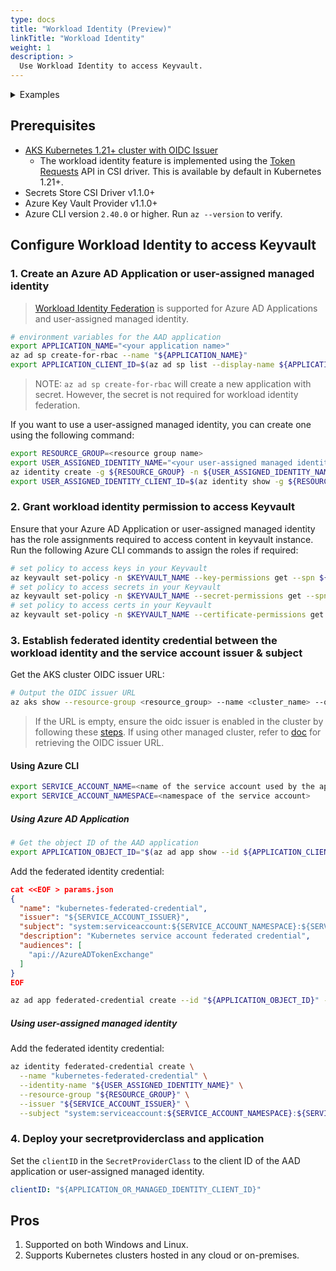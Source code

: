 ```yaml
---
type: docs
title: "Workload Identity (Preview)"
linkTitle: "Workload Identity"
weight: 1
description: >
  Use Workload Identity to access Keyvault.
---
```


<details>
<summary>Examples</summary>

- `SecretProviderClass`
```yaml
# This is a SecretProviderClass example using workload identity to access Key Vault
apiVersion: secrets-store.csi.x-k8s.io/v1
kind: SecretProviderClass
metadata:
  name: azure-kvname-wi
spec:
  provider: azure
  parameters:
    usePodIdentity: "false"         # set to true for pod identity access mode
    clientID: "<client id of the Azure AD Application or user-assigned managed identity to use for workload identity>"
    keyvaultName: "kvname"
    cloudName: ""                   # [OPTIONAL for Azure] if not provided, azure environment will default to AzurePublicCloud
    objects:  |
      array:
        - |
          objectName: secret1
          objectType: secret        # object types: secret, key or cert
          objectVersion: ""         # [OPTIONAL] object versions, default to latest if empty
        - |
          objectName: key1
          objectType: key
          objectVersion: ""
    tenantId: "tid"                    # the tenant ID of the KeyVault  
```

- `Pod` yaml
```yaml
# This is a sample pod definition for using SecretProviderClass and workload identity to access Key Vault
kind: Pod
apiVersion: v1
metadata:
  name: busybox-secrets-store-inline-wi
spec:
  containers:
    - name: busybox
      image: k8s.gcr.io/e2e-test-images/busybox:1.29
      command:
        - "/bin/sleep"
        - "10000"
      volumeMounts:
      - name: secrets-store01-inline
        mountPath: "/mnt/secrets-store"
        readOnly: true
  volumes:
    - name: secrets-store01-inline
      csi:
        driver: secrets-store.csi.k8s.io
        readOnly: true
        volumeAttributes:
          secretProviderClass: "azure-kvname-wi"
```
</details>

## Prerequisites

- [AKS Kubernetes 1.21+ cluster with OIDC Issuer](https://learn.microsoft.com/en-us/azure/aks/cluster-configuration#oidc-issuer)
  - The workload identity feature is implemented using the [Token Requests](https://kubernetes-csi.github.io/docs/token-requests.html) API in CSI driver. This is available by default in Kubernetes 1.21+.
- Secrets Store CSI Driver v1.1.0+
- Azure Key Vault Provider v1.1.0+
- Azure CLI version `2.40.0` or higher. Run `az --version` to verify.

## Configure Workload Identity to access Keyvault

### 1. Create an Azure AD Application or user-assigned managed identity

> [Workload Identity Federation](https://docs.microsoft.com/en-us/azure/active-directory/develop/workload-identity-federation) is supported for Azure AD Applications and user-assigned managed identity.

```bash
# environment variables for the AAD application
export APPLICATION_NAME="<your application name>"
az ad sp create-for-rbac --name "${APPLICATION_NAME}"
export APPLICATION_CLIENT_ID=$(az ad sp list --display-name ${APPLICATION_NAME} --query '[0].appId' -otsv)
```

> NOTE: `az ad sp create-for-rbac` will create a new application with secret. However, the secret is not required for workload identity federation.

If you want to use a user-assigned managed identity, you can create one using the following command:

```bash
export RESOURCE_GROUP=<resource group name>
export USER_ASSIGNED_IDENTITY_NAME="<your user-assigned managed identity name>"
az identity create -g ${RESOURCE_GROUP} -n ${USER_ASSIGNED_IDENTITY_NAME}
export USER_ASSIGNED_IDENTITY_CLIENT_ID=$(az identity show -g ${RESOURCE_GROUP} -n ${USER_ASSIGNED_IDENTITY_NAME} --query clientId -otsv)
```

### 2. Grant workload identity permission to access Keyvault

 Ensure that your Azure AD Application or user-assigned managed identity has the role assignments required to access content in keyvault instance. Run the following Azure CLI commands to assign the roles if required:

 ```bash
 # set policy to access keys in your Keyvault
 az keyvault set-policy -n $KEYVAULT_NAME --key-permissions get --spn ${APPLICATION_CLIENT_ID:-$USER_ASSIGNED_IDENTITY_CLIENT_ID}
 # set policy to access secrets in your Keyvault
 az keyvault set-policy -n $KEYVAULT_NAME --secret-permissions get --spn ${APPLICATION_CLIENT_ID:-$USER_ASSIGNED_IDENTITY_CLIENT_ID}
 # set policy to access certs in your Keyvault
 az keyvault set-policy -n $KEYVAULT_NAME --certificate-permissions get --spn ${APPLICATION_CLIENT_ID:-$USER_ASSIGNED_IDENTITY_CLIENT_ID}
 ```

### 3. Establish federated identity credential between the workload identity and the service account issuer & subject

Get the AKS cluster OIDC issuer URL:

```bash
# Output the OIDC issuer URL
az aks show --resource-group <resource_group> --name <cluster_name> --query "oidcIssuerProfile.issuerUrl" -otsv
```

> If the URL is empty, ensure the oidc issuer is enabled in the cluster by following these [steps](https://learn.microsoft.com/en-us/azure/aks/cluster-configuration#oidc-issuer).
> If using other managed cluster, refer to [doc](https://azure.github.io/azure-workload-identity/docs/installation/managed-clusters.html) for retrieving the OIDC issuer URL.

#### Using Azure CLI

```bash
export SERVICE_ACCOUNT_NAME=<name of the service account used by the application pod (pod requesting the volume mount)>
export SERVICE_ACCOUNT_NAMESPACE=<namespace of the service account>
```

##### Using Azure AD Application

```bash
# Get the object ID of the AAD application
export APPLICATION_OBJECT_ID="$(az ad app show --id ${APPLICATION_CLIENT_ID} --query id -otsv)"
```

Add the federated identity credential:

```json
cat <<EOF > params.json
{
  "name": "kubernetes-federated-credential",
  "issuer": "${SERVICE_ACCOUNT_ISSUER}",
  "subject": "system:serviceaccount:${SERVICE_ACCOUNT_NAMESPACE}:${SERVICE_ACCOUNT_NAME}",
  "description": "Kubernetes service account federated credential",
  "audiences": [
    "api://AzureADTokenExchange"
  ]
}
EOF
```

```bash
az ad app federated-credential create --id "${APPLICATION_OBJECT_ID}" --parameters @params.json
```

##### Using user-assigned managed identity

Add the federated identity credential:

```bash
az identity federated-credential create \
  --name "kubernetes-federated-credential" \
  --identity-name "${USER_ASSIGNED_IDENTITY_NAME}" \
  --resource-group "${RESOURCE_GROUP}" \
  --issuer "${SERVICE_ACCOUNT_ISSUER}" \
  --subject "system:serviceaccount:${SERVICE_ACCOUNT_NAMESPACE}:${SERVICE_ACCOUNT_NAME}"
```

### 4. Deploy your secretproviderclass and application

Set the `clientID` in the `SecretProviderClass` to the client ID of the AAD application or user-assigned managed identity.

```yaml
clientID: "${APPLICATION_OR_MANAGED_IDENTITY_CLIENT_ID}"
```

## Pros

1. Supported on both Windows and Linux.
2. Supports Kubernetes clusters hosted in any cloud or on-premises.
